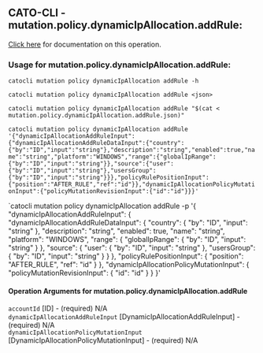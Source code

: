 
## CATO-CLI - mutation.policy.dynamicIpAllocation.addRule:
[Click here](https://api.catonetworks.com/documentation/#mutation-mutation.policy.dynamicIpAllocation.addRule) for documentation on this operation.

### Usage for mutation.policy.dynamicIpAllocation.addRule:

`catocli mutation policy dynamicIpAllocation addRule -h`

`catocli mutation policy dynamicIpAllocation addRule <json>`

`catocli mutation policy dynamicIpAllocation addRule "$(cat < mutation.policy.dynamicIpAllocation.addRule.json)"`

`catocli mutation policy dynamicIpAllocation addRule '{"dynamicIpAllocationAddRuleInput":{"dynamicIpAllocationAddRuleDataInput":{"country":{"by":"ID","input":"string"},"description":"string","enabled":true,"name":"string","platform":"WINDOWS","range":{"globalIpRange":{"by":"ID","input":"string"}},"source":{"user":{"by":"ID","input":"string"},"usersGroup":{"by":"ID","input":"string"}}},"policyRulePositionInput":{"position":"AFTER_RULE","ref":"id"}},"dynamicIpAllocationPolicyMutationInput":{"policyMutationRevisionInput":{"id":"id"}}}'`

`catocli mutation policy dynamicIpAllocation addRule -p '{
    "dynamicIpAllocationAddRuleInput": {
        "dynamicIpAllocationAddRuleDataInput": {
            "country": {
                "by": "ID",
                "input": "string"
            },
            "description": "string",
            "enabled": true,
            "name": "string",
            "platform": "WINDOWS",
            "range": {
                "globalIpRange": {
                    "by": "ID",
                    "input": "string"
                }
            },
            "source": {
                "user": {
                    "by": "ID",
                    "input": "string"
                },
                "usersGroup": {
                    "by": "ID",
                    "input": "string"
                }
            }
        },
        "policyRulePositionInput": {
            "position": "AFTER_RULE",
            "ref": "id"
        }
    },
    "dynamicIpAllocationPolicyMutationInput": {
        "policyMutationRevisionInput": {
            "id": "id"
        }
    }
}'


#### Operation Arguments for mutation.policy.dynamicIpAllocation.addRule ####

`accountId` [ID] - (required) N/A    
`dynamicIpAllocationAddRuleInput` [DynamicIpAllocationAddRuleInput] - (required) N/A    
`dynamicIpAllocationPolicyMutationInput` [DynamicIpAllocationPolicyMutationInput] - (required) N/A    
